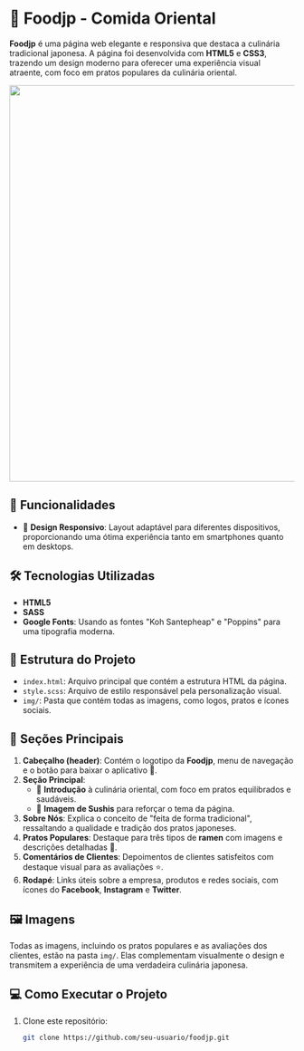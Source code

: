 # 🍣 Foodjp - Comida Oriental

**Foodjp** é uma página web elegante e responsiva que destaca a culinária tradicional japonesa. A página foi desenvolvida com **HTML5** e **CSS3**, trazendo um design moderno para oferecer uma experiência visual atraente, com foco em pratos populares da culinária oriental.

<p align="center">
    <img src="https://github.com/user-attachments/assets/2a6a8979-7138-4403-8408-3b7cda48b9d4" width="700">
</p>

## 🚀 Funcionalidades

- 📱 **Design Responsivo**: Layout adaptável para diferentes dispositivos, proporcionando uma ótima experiência tanto em smartphones quanto em desktops.

## 🛠️ Tecnologias Utilizadas

- **HTML5**
- **SASS**
- **Google Fonts**: Usando as fontes "Koh Santepheap" e "Poppins" para uma tipografia moderna.

## 📂 Estrutura do Projeto

- `index.html`: Arquivo principal que contém a estrutura HTML da página.
- `style.scss`: Arquivo de estilo responsável pela personalização visual.
- `img/`: Pasta que contém todas as imagens, como logos, pratos e ícones sociais.

## 📑 Seções Principais

1. **Cabeçalho (header)**: Contém o logotipo da **Foodjp**, menu de navegação e o botão para baixar o aplicativo 📱.
2. **Seção Principal**:
   - 🥢 **Introdução** à culinária oriental, com foco em pratos equilibrados e saudáveis.
   - 🍣 **Imagem de Sushis** para reforçar o tema da página.
3. **Sobre Nós**: Explica o conceito de "feita de forma tradicional", ressaltando a qualidade e tradição dos pratos japoneses.
4. **Pratos Populares**: Destaque para três tipos de **ramen** com imagens e descrições detalhadas 🍜.
5. **Comentários de Clientes**: Depoimentos de clientes satisfeitos com destaque visual para as avaliações ⭐.
6. **Rodapé**: Links úteis sobre a empresa, produtos e redes sociais, com ícones do **Facebook**, **Instagram** e **Twitter**.

## 🖼️ Imagens

Todas as imagens, incluindo os pratos populares e as avaliações dos clientes, estão na pasta `img/`. Elas complementam visualmente o design e transmitem a experiência de uma verdadeira culinária japonesa.

## 💻 Como Executar o Projeto

1. Clone este repositório:
   ```bash
   git clone https://github.com/seu-usuario/foodjp.git
